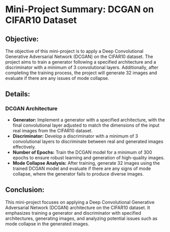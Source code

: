 
# Mini-Project Summary: DCGAN on CIFAR10 Dataset

## Objective:
The objective of this mini-project is to apply a Deep Convolutional Generative Adversarial Network (DCGAN) on the CIFAR10 dataset. The project aims to train a generator following a specified architecture and a discriminator with a minimum of 3 convolutional layers. Additionally, after completing the training process, the project will generate 32 images and evaluate if there are any issues of mode collapse.

## Details:

### DCGAN Architecture
- **Generator:** Implement a generator with a specified architecture, with the final convolutional layer adjusted to match the dimensions of the input real images from the CIFAR10 dataset.
- **Discriminator:** Develop a discriminator with a minimum of 3 convolutional layers to discriminate between real and generated images effectively.
- **Number of Epochs:** Train the DCGAN model for a minimum of 300 epochs to ensure robust learning and generation of high-quality images.
- **Mode Collapse Analysis:** After training, generate 32 images using the trained DCGAN model and evaluate if there are any signs of mode collapse, where the generator fails to produce diverse images.

## Conclusion:
This mini-project focuses on applying a Deep Convolutional Generative Adversarial Network (DCGAN) architecture on the CIFAR10 dataset. It emphasizes training a generator and discriminator with specified architectures, generating images, and analyzing potential issues such as mode collapse in the generated images.
